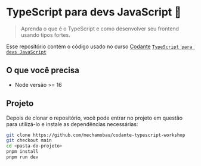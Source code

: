 # TypeScript para devs JavaScript 🚀

> Aprenda o que é o TypeScript e como desenvolver seu frontend usando tipos fortes.

Esse repositório contém o código usado no curso [Codante](https://codante.io) [`TypeScript para devs JavaScript`](https://codante.io/workshops/typescript-para-devs-javascript)

## O que você precisa

- Node versão >= 16

## Projeto

Depois de clonar o repositório, você pode entrar no projeto em questão para utilizá-lo e instale as dependências necessárias:

```bash
git clone https://github.com/mechamobau/codante-typescript-workshop
git checkout main
cd <pasta-do-projeto>
pnpm install
pnpm run dev
```
